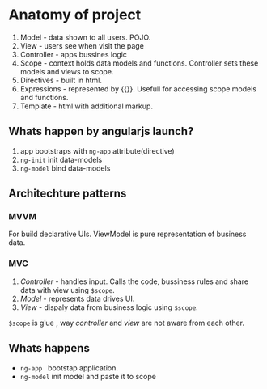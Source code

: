 # Anatomy of project

1. Model - data shown to all users. POJO.
2. View - users see when visit the page
3. Controller - apps bussines logic
4. Scope - context holds data models and functions. Controller sets these models and views to scope.
5. Directives - built in html.
6. Expressions - represented by {{}}. Usefull for accessing scope models and functions.
7. Template - html with additional markup.

## Whats happen by angularjs launch?

1. app bootstraps with ```ng-app``` attribute(directive)
2. ```ng-init``` init data-models
3. ```ng-model``` bind data-models


## Architechture patterns
### MVVM 
For build declarative UIs. ViewModel is pure representation of business data. 

### MVC
1. *Controller* - handles input. Calls the code, bussiness rules and share data with view using ```$scope```. 
2. *Model* - represents data drives UI.
3. *View* - dispaly data from business logic using ```$scope```.

```$scope``` is glue , way *controller* and *view* are not aware from each other.

## Whats happens
* ```ng-app ``` bootstap application.
* ```ng-model``` init model and paste it to scope
